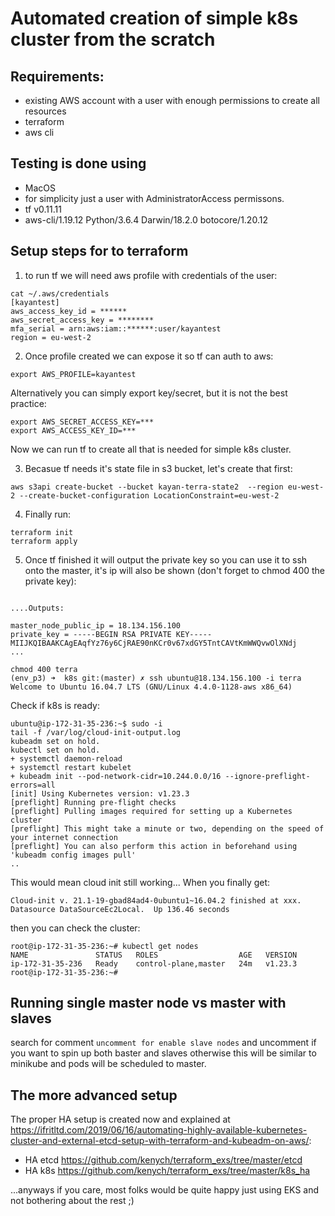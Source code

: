 # Automated creation of simple k8s cluster from the scratch

##  Requirements:
- existing AWS account with a user with enough permissions to create all resources
- terraform
- aws cli
##  Testing is done using
- MacOS
- for simplicity just a user with AdministratorAccess permissons.
 - tf v0.11.11
 - aws-cli/1.19.12 Python/3.6.4 Darwin/18.2.0 botocore/1.20.12

##  Setup steps for to terraform
1. to run tf we will need aws profile with credentials of the user:
```
cat ~/.aws/credentials
[kayantest]
aws_access_key_id = ******
aws_secret_access_key = ********
mfa_serial = arn:aws:iam::******:user/kayantest
region = eu-west-2
```
2. Once profile created we can expose it so tf can auth to aws:
```
export AWS_PROFILE=kayantest
```
Alternatively you can simply export key/secret, but it is not the best practice:
```
export AWS_SECRET_ACCESS_KEY=***
export AWS_ACCESS_KEY_ID=***
```
Now we can run tf to create all that is needed for simple k8s cluster. 

3. Becasue tf needs it's state file in s3 bucket, let's create that first:
```
aws s3api create-bucket --bucket kayan-terra-state2  --region eu-west-2 --create-bucket-configuration LocationConstraint=eu-west-2
```
4. Finally run:
```
terraform init
terraform apply
```
5. Once tf finished it will output the private key so you can use it to ssh onto the master, it's ip will also be shown (don't forget to chmod 400 the private key):

```

....Outputs:

master_node_public_ip = 18.134.156.100
private_key = -----BEGIN RSA PRIVATE KEY-----
MIIJKQIBAAKCAgEAqfYz76y6CjRAE90nKCr0v67xdGY5TntCAVtKmWWQvwOlXNdj
...

chmod 400 terra                      
(env_p3) ➜  k8s git:(master) ✗ ssh ubuntu@18.134.156.100 -i terra 
Welcome to Ubuntu 16.04.7 LTS (GNU/Linux 4.4.0-1128-aws x86_64)
```

Check if k8s is ready:
```
ubuntu@ip-172-31-35-236:~$ sudo -i
tail -f /var/log/cloud-init-output.log
kubeadm set on hold.
kubectl set on hold.
+ systemctl daemon-reload
+ systemctl restart kubelet
+ kubeadm init --pod-network-cidr=10.244.0.0/16 --ignore-preflight-errors=all
[init] Using Kubernetes version: v1.23.3
[preflight] Running pre-flight checks
[preflight] Pulling images required for setting up a Kubernetes cluster
[preflight] This might take a minute or two, depending on the speed of your internet connection
[preflight] You can also perform this action in beforehand using 'kubeadm config images pull'
..
```
This would mean cloud init still working...
When you finally get:
```
Cloud-init v. 21.1-19-gbad84ad4-0ubuntu1~16.04.2 finished at xxx. Datasource DataSourceEc2Local.  Up 136.46 seconds
```
then you can check the cluster:
```
root@ip-172-31-35-236:~# kubectl get nodes
NAME               STATUS   ROLES                  AGE   VERSION
ip-172-31-35-236   Ready    control-plane,master   24m   v1.23.3
root@ip-172-31-35-236:~# 
```

##  Running single master node vs master with slaves
search for comment `uncomment for enable slave nodes` and uncomment if you want to spin up both baster and slaves otherwise this will be similar to minikube and pods will be scheduled to master.

##  The more advanced setup
The proper HA setup is created now and explained at https://ifritltd.com/2019/06/16/automating-highly-available-kubernetes-cluster-and-external-etcd-setup-with-terraform-and-kubeadm-on-aws/:
 - HA etcd https://github.com/kenych/terraform_exs/tree/master/etcd
 - HA k8s https://github.com/kenych/terraform_exs/tree/master/k8s_ha

...anyways if you care, most folks would be quite happy just using EKS and not bothering about the rest ;)

